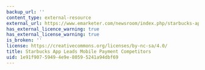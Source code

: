 ```yaml
---
backup_url: ''
content_type: external-resource
external_url: https://www.emarketer.com/newsroom/index.php/starbucks-app-leads-mobile-payment-competitors/
has_external_licence_warning: true
has_external_license_warning: true
is_broken: ''
license: https://creativecommons.org/licenses/by-nc-sa/4.0/
title: Starbucks App Leads Mobile Payment Competitors
uid: 1e91f907-5949-4e9e-8059-5241a94dbf69
---
```

